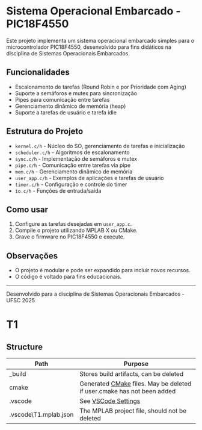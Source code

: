 # Sistema Operacional Embarcado - PIC18F4550

Este projeto implementa um sistema operacional embarcado simples para o microcontrolador PIC18F4550, desenvolvido para fins didáticos na disciplina de Sistemas Operacionais Embarcados.

## Funcionalidades
- Escalonamento de tarefas (Round Robin e por Prioridade com Aging)
- Suporte a semáforos e mutex para sincronização
- Pipes para comunicação entre tarefas
- Gerenciamento dinâmico de memória (heap)
- Suporte a tarefas de usuário e tarefa idle

## Estrutura do Projeto
- `kernel.c/h` - Núcleo do SO, gerenciamento de tarefas e inicialização
- `scheduler.c/h` - Algoritmos de escalonamento
- `sync.c/h` - Implementação de semáforos e mutex
- `pipe.c/h` - Comunicação entre tarefas via pipe
- `mem.c/h` - Gerenciamento dinâmico de memória
- `user_app.c/h` - Exemplos de aplicações e tarefas de usuário
- `timer.c/h` - Configuração e controle do timer
- `io.c/h` - Funções de entrada/saída

## Como usar
1. Configure as tarefas desejadas em `user_app.c`.
2. Compile o projeto utilizando MPLAB X ou CMake.
3. Grave o firmware no PIC18F4550 e execute.

## Observações
- O projeto é modular e pode ser expandido para incluir novos recursos.
- O código é voltado para fins educacionais.

---
Desenvolvido para a disciplina de Sistemas Operacionais Embarcados - UFSC 2025

# T1

## Structure

| Path                  | Purpose                                                                                      |
| --------------------- | -------------------------------------------------------------------------------------------- |
| _build                | Stores build artifacts, can be deleted                                                       |
| cmake                 | Generated [CMake](https://cmake.org/) files. May be deleted if user.cmake has not been added |
| .vscode               | See [VSCode Settings](https://code.visualstudio.com/docs/getstarted/settings)                |
| .vscode\T1.mplab.json | The MPLAB project file, should not be deleted                                                |
